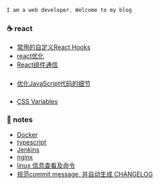 ```js
I am a web developer, Welcome to my blog
```

### :coffee: react
*   [常用的自定义React Hooks](https://github.com/peng-yin/note/issues/45)
*   [react优化](https://github.com/peng-yin/note/issues/49)
*   [React组件通信](https://github.com/peng-yin/note/issues/16)

### 
*   [优化JavaScript代码的细节](https://github.com/peng-yin/note/issues/5)

### 
*   [CSS Variables](https://github.com/peng-yin/note/issues/3)

### :jack_o_lantern: notes
*   [Docker](https://github.com/peng-yin/note/issues/47)
*   [typescript](https://github.com/peng-yin/note/issues/25)
*   [Jenkins](https://github.com/peng-yin/note/issues/21)
*   [nginx](https://github.com/peng-yin/note/issues/7)
*   [linux 信息查看及命令](https://github.com/peng-yin/note/issues/8)
*   [规范commit message, 并自动生成 CHANGELOG](https://github.com/peng-yin/note/issues/43)
